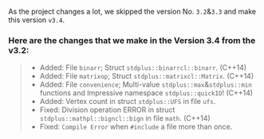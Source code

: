 As the project changes a lot, we skipped the version No. `3.2`&`3.3` and make this version `v3.4`.

### Here are the changes that we make in the Version 3.4 from the v3.2:

>- Added: File `binarr`; Struct `stdplus::binarrcl::binarr`. (C++14)
>- Added: File `matrixop`; Struct `stdplus::matrixcl::Matrix`. (C++14)
>- Added: File `convenience`; Multi-value `stdplus::max`&`stdplus::min` functions and Impressive namespace `stdplus::quickIO`! (C++14)
>- Added: Vertex count in struct `stdplus::UFS` in file `ufs`.
>- Fixed: Division operation ERROR in struct `stdplus::mathpl::bigncl::bign` in file `math`. (C++14)
>- Fixed: `Compile Error` when `#include` a file more than once. 

